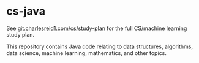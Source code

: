 # cs-java

See [git.charlesreid1.com/cs/study-plan](https://git.charlesreid1.com/cs/study-plan) 
for the full CS/machine learning study plan. 

This repository contains Java code relating to data structures, algorithms,
data science, machine learning, mathematics, and other topics.

